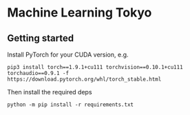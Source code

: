 # Machine Learning Tokyo

## Getting started

Install PyTorch for your CUDA version, e.g.

```
pip3 install torch==1.9.1+cu111 torchvision==0.10.1+cu111 torchaudio==0.9.1 -f https://download.pytorch.org/whl/torch_stable.html
```

Then install the required deps

```
python -m pip install -r requirements.txt
```